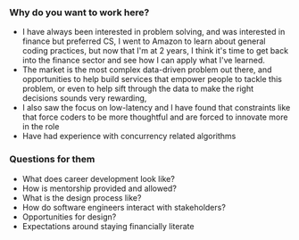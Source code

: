 ### Why do you want to work here?
- I have always been interested in problem solving, and was interested in finance but preferred CS, I went to Amazon to learn about general coding practices, but now that I'm at 2 years, I think it's time to get back into the finance sector and see how I can apply what I've learned.
- The market is the most complex data-driven problem out there, and opportunities to help build services that empower people to tackle this problem, or even to help sift through the data to make the right decisions sounds very rewarding,
- I also saw the focus on low-latency and I have found that constraints like that force coders to be more thoughtful and are forced to innovate more in the role
- Have had experience with concurrency related algorithms 

### Questions for them
- What does career development look like?
- How is mentorship provided and allowed?
- What is the design process like?
- How do software engineers interact with stakeholders?
- Opportunities for design?
- Expectations around staying financially literate